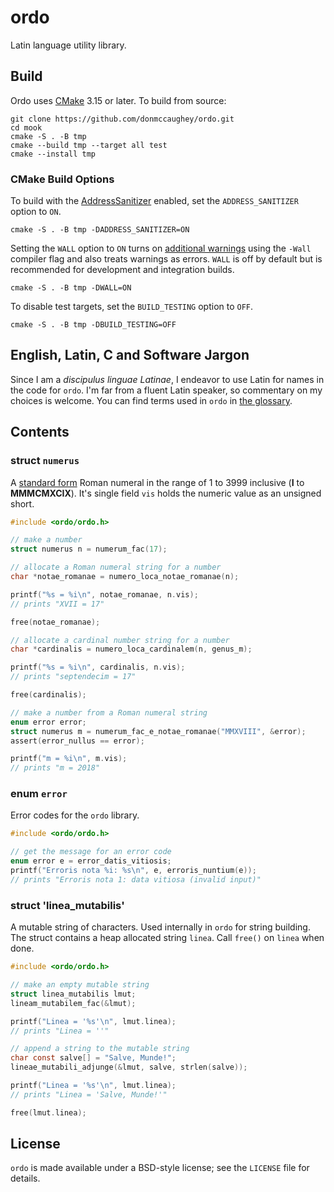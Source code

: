 # ordo

Latin language utility library.


## Build

Ordo uses [CMake][61] 3.15 or later.  To build from source:

    git clone https://github.com/donmccaughey/ordo.git
    cd mook
    cmake -S . -B tmp
    cmake --build tmp --target all test
    cmake --install tmp

### CMake Build Options

To build with the [AddressSanitizer][62] enabled, set the `ADDRESS_SANITIZER`
option to `ON`.

    cmake -S . -B tmp -DADDRESS_SANITIZER=ON

Setting the `WALL` option to `ON` turns on [additional warnings][63] using the
`-Wall` compiler flag and also treats warnings as errors.  `WALL` is off by
default but is recommended for development and integration builds.

    cmake -S . -B tmp -DWALL=ON

To disable test targets, set the `BUILD_TESTING` option to `OFF`.

    cmake -S . -B tmp -DBUILD_TESTING=OFF

[61]: https://cmake.org
[62]: https://clang.llvm.org/docs/LeakSanitizer.html
[63]: https://gcc.gnu.org/onlinedocs/gcc/Warning-Options.html#Warning-Options


## English, Latin, C and Software Jargon

Since I am a _discipulus linguae Latinae_, I endeavor to use Latin for names in
the code for `ordo`.  I'm far from a fluent Latin speaker, so commentary on my
choices is welcome.  You can find terms used in `ordo` in [the glossary][40].

[40]: ./docs/glossarium.md


## Contents

### struct `numerus`

A [standard form](https://en.wikipedia.org/wiki/Roman_numerals#Standard_form) 
Roman numeral in the range of 1 to 3999 inclusive (__I__ to __MMMCMXCIX__).
It's single field `vis` holds the numeric value as an unsigned short.

```c
#include <ordo/ordo.h>

// make a number
struct numerus n = numerum_fac(17);

// allocate a Roman numeral string for a number
char *notae_romanae = numero_loca_notae_romanae(n);

printf("%s = %i\n", notae_romanae, n.vis);  
// prints "XVII = 17"

free(notae_romanae);

// allocate a cardinal number string for a number
char *cardinalis = numero_loca_cardinalem(n, genus_m);

printf("%s = %i\n", cardinalis, n.vis);
// prints "septendecim = 17"

free(cardinalis);

// make a number from a Roman numeral string
enum error error;
struct numerus m = numerum_fac_e_notae_romanae("MMXVIII", &error);
assert(error_nullus == error);

printf("m = %i\n", m.vis);
// prints "m = 2018"
```

### enum `error`

Error codes for the `ordo` library.

```c
#include <ordo/ordo.h>

// get the message for an error code
enum error e = error_datis_vitiosis;
printf("Erroris nota %i: %s\n", e, erroris_nuntium(e));
// prints "Erroris nota 1: data vitiosa (invalid input)"
```

### struct 'linea_mutabilis'

A mutable string of characters.  Used internally in `ordo` for string building.
The struct contains a heap allocated string `linea`.  Call `free()` on `linea`
when done.

```c
#include <ordo/ordo.h>

// make an empty mutable string
struct linea_mutabilis lmut;
lineam_mutabilem_fac(&lmut);

printf("Linea = '%s'\n", lmut.linea);
// prints "Linea = ''"

// append a string to the mutable string
char const salve[] = "Salve, Munde!";
lineae_mutabili_adjunge(&lmut, salve, strlen(salve));

printf("Linea = '%s'\n", lmut.linea);
// prints "Linea = 'Salve, Munde!'"

free(lmut.linea);
```

## License

`ordo` is made available under a BSD-style license; see the `LICENSE` file for
details.
